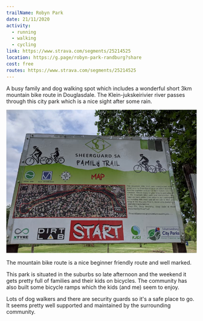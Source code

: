 ```yaml
---
trailName: Robyn Park
date: 21/11/2020
activity:
  - running
  - walking
  - cycling
link: https://www.strava.com/segments/25214525
location: https://g.page/robyn-park-randburg?share
cost: free
routes: https://www.strava.com/segments/25214525
---
```


A busy family and dog walking spot which includes a wonderful short 3km mountain bike route in Douglasdale. The Klein-jukskeirivier river passes through this city park which is a nice sight after some rain.

![cycling route map](robyn-park.jpg)

The mountain bike route is a nice beginner friendly route and well marked.

This park is situated in the suburbs so late afternoon and the weekend it gets pretty full of families and their kids on bicycles. The community has also built some bicycle ramps which the kids (and me) seem to enjoy.

Lots of dog walkers and there are security guards so it's a safe place to go. It seems pretty well supported and maintained by the surrounding community.
